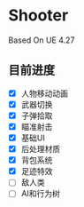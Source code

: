 # Shooter

Based On UE 4.27

## 目前进度

- [x] 人物移动动画
- [x] 武器切换
- [x] 子弹拾取
- [x] 瞄准射击
- [x] 基础UI
- [x] 后处理材质
- [x] 背包系统
- [x] 足迹特效
- [ ] 敌人类
- [ ] AI和行为树
